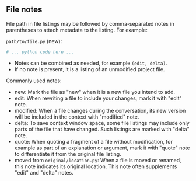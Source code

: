 ## File notes

File path in file listings may be followed by comma-separated notes in parentheses to attach metadata to the listing. For example:

`path/to/file.py` (new):

```python
# ... python code here ...
```

- Notes can be combined as needed, for example `(edit, delta)`.
- If no note is present, it is a listing of an unmodified project file.

Commonly used notes:

- new: Mark the file as "new" when it is a new file you intend to add.
- edit: When rewriting a file to include your changes, mark it with "edit" note.
- modified: When a file changes during the conversation, its new version will be included in the context with "modified" note.
- delta: To save context window space, some file listings may include only parts of the file that have changed. Such listings are marked with "delta" note.
- quote: When quoting a fragment of a file without modification, for example as part of an explanation or argument, mark it with "quote" note to differentiate it from the original file listing.
- moved from `original/location.py`: When a file is moved or renamed, this note indicates its original location. This note often supplements "edit" and "delta" notes.


